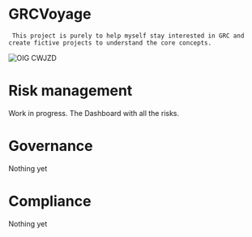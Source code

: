 # GRCVoyage

``` This project is purely to help myself stay interested in GRC and create fictive projects to understand the core concepts.```

![OIG CWJZD](https://github.com/SpaceyLad/GRCVoyage/assets/87969837/98683bb0-64e1-458f-b922-6ac2f75229be)


# Risk management
Work in progress.
The Dashboard with all the risks.

# Governance
Nothing yet

# Compliance
Nothing yet
